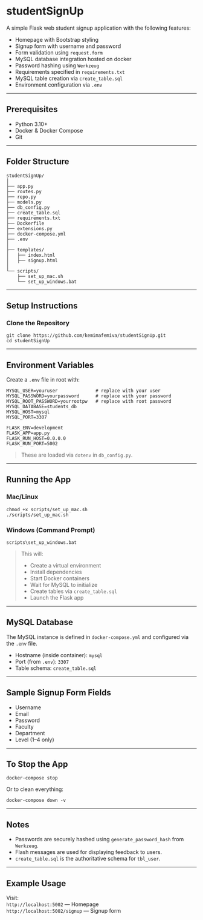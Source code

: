 # studentSignUp
A simple Flask web student signup application with the following features:

- Homepage with Bootstrap styling
- Signup form with username and password
- Form validation using `request.form`
- MySQL database integration hosted on docker
- Password hashing using `Werkzeug`
- Requirements specified in `requirements.txt`
- MySQL table creation via `create_table.sql`
- Environment configuration via `.env`

---

## Prerequisites

- Python 3.10+
- Docker & Docker Compose
- Git

---

## Folder Structure

```
studentSignUp/
│
├── app.py
├── routes.py
├── repo.py
├── models.py
├── db_config.py
├── create_table.sql
├── requirements.txt
├── Dockerfile
├── extensions.py
├── docker-compose.yml
├── .env
│
├── templates/
│   ├── index.html
│   ├── signup.html
│
└── scripts/
    ├── set_up_mac.sh
    └── set_up_windows.bat
```

---

## Setup Instructions

### Clone the Repository

```
git clone https://github.com/kemimafemiva/studentSignUp.git
cd studentSignUp
```

---

## Environment Variables

Create a `.env` file in root with:

```
MYSQL_USER=youruser              # replace with your user
MYSQL_PASSWORD=yourpassword      # replace with your password
MYSQL_ROOT_PASSWORD=yourrootpw   # replace with root password
MYSQL_DATABASE=students_db
MYSQL_HOST=mysql
MYSQL_PORT=3307

FLASK_ENV=development
FLASK_APP=app.py
FLASK_RUN_HOST=0.0.0.0
FLASK_RUN_PORT=5002
```

> These are loaded via `dotenv` in `db_config.py`.

---

## Running the App

### Mac/Linux

```
chmod +x scripts/set_up_mac.sh
./scripts/set_up_mac.sh
```

### Windows (Command Prompt)

```
scripts\set_up_windows.bat
```

> This will:
> - Create a virtual environment
> - Install dependencies
> - Start Docker containers
> - Wait for MySQL to initialize
> - Create tables via `create_table.sql`
> - Launch the Flask app

---

## MySQL Database

The MySQL instance is defined in `docker-compose.yml` and configured via the `.env` file.

- Hostname (inside container): `mysql`
- Port (from `.env`): `3307`
- Table schema: `create_table.sql`

---

## Sample Signup Form Fields

- Username
- Email
- Password
- Faculty
- Department
- Level (1–4 only)

---

## To Stop the App

```
docker-compose stop
```

Or to clean everything:

```
docker-compose down -v
```

---

## Notes

- Passwords are securely hashed using `generate_password_hash` from `Werkzeug`.
- Flash messages are used for displaying feedback to users.
- `create_table.sql` is the authoritative schema for `tbl_user`.

---

## Example Usage

Visit:  
 `http://localhost:5002` — Homepage  
 `http://localhost:5002/signup` — Signup form
